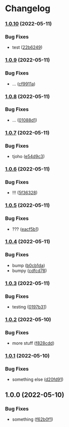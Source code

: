 # Changelog

### [1.0.10](https://github.com/neochrome/action-tests/compare/v1.0.9...v1.0.10) (2022-05-11)


### Bug Fixes

* test ([22b6249](https://github.com/neochrome/action-tests/commit/22b62491de851c0f1252f0e34ee6bc6ce4db2911))

### [1.0.9](https://github.com/neochrome/action-tests/compare/v1.0.8...v1.0.9) (2022-05-11)


### Bug Fixes

* ... ([cf9911a](https://github.com/neochrome/action-tests/commit/cf9911a4ff060ff9744262f17f607e3dbd64fcef))

### [1.0.8](https://github.com/neochrome/action-tests/compare/v1.0.7...v1.0.8) (2022-05-11)


### Bug Fixes

* ... ([01088d1](https://github.com/neochrome/action-tests/commit/01088d1ea71f1b3f971ae051c7781d88829df405))

### [1.0.7](https://github.com/neochrome/action-tests/compare/v1.0.6...v1.0.7) (2022-05-11)


### Bug Fixes

* tjoho ([e54d9c3](https://github.com/neochrome/action-tests/commit/e54d9c33a8dc18ec8b3da0406a432a37dc444728))

### [1.0.6](https://github.com/neochrome/action-tests/compare/v1.0.5...v1.0.6) (2022-05-11)


### Bug Fixes

* !!! ([5f36328](https://github.com/neochrome/action-tests/commit/5f36328d986318116492c274ff0dbb0bd8ca18d2))

### [1.0.5](https://github.com/neochrome/action-tests/compare/v1.0.4...v1.0.5) (2022-05-11)


### Bug Fixes

* ??? ([eacf5b1](https://github.com/neochrome/action-tests/commit/eacf5b1d8420c963d01512b5ff0008b54f7a5edb))

### [1.0.4](https://github.com/neochrome/action-tests/compare/v1.0.3...v1.0.4) (2022-05-11)


### Bug Fixes

* bump ([b0cb1da](https://github.com/neochrome/action-tests/commit/b0cb1dabf157537373a28f9aad72e99772683dc9))
* bumpy ([cdfcd78](https://github.com/neochrome/action-tests/commit/cdfcd78ae1ac1f61d2f8b714ea6172ccc1a4227d))

### [1.0.3](https://github.com/neochrome/action-tests/compare/v1.0.2...v1.0.3) (2022-05-11)


### Bug Fixes

* testing ([0197b31](https://github.com/neochrome/action-tests/commit/0197b3166943107690810dcb6b33033b54f2974f))

### [1.0.2](https://github.com/neochrome/action-tests/compare/v1.0.1...v1.0.2) (2022-05-10)


### Bug Fixes

* more stuff ([f828cdd](https://github.com/neochrome/action-tests/commit/f828cdd630b483ec29e3f8b65e55e633fe3bd2bf))

### [1.0.1](https://github.com/neochrome/action-tests/compare/v1.0.0...v1.0.1) (2022-05-10)


### Bug Fixes

* something else ([d20fd91](https://github.com/neochrome/action-tests/commit/d20fd91f9729b6d6d871c9a6f688cfe3f91d8882))

## 1.0.0 (2022-05-10)


### Bug Fixes

* something ([f62b0f1](https://github.com/neochrome/action-tests/commit/f62b0f1b61e257e582d991c5a6baf976153d70b3))
